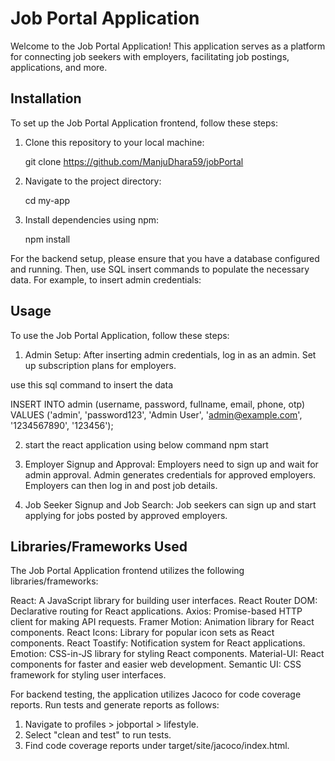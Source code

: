 # Job Portal Application

Welcome to the Job Portal Application! This application serves as a platform for connecting job seekers with employers, facilitating job postings, applications, and more.

## Installation

To set up the Job Portal Application frontend, follow these steps:

1. Clone this repository to your local machine:

     
    git clone https://github.com/ManjuDhara59/jobPortal
     

2. Navigate to the project directory:

     
    cd my-app
     

3. Install dependencies using npm:

     
    npm install
     

For the backend setup, please ensure that you have a database configured and running. Then, use SQL insert commands to populate the necessary data. For example, to insert admin credentials:

## Usage
To use the Job Portal Application, follow these steps:

1) Admin Setup: After inserting admin credentials, log in as an admin. Set up subscription plans for employers.

 use this sql command to insert the data

 INSERT INTO admin (username, password, fullname, email, phone, otp)
 VALUES ('admin', 'password123', 'Admin User', 'admin@example.com', '1234567890', '123456');

2) start the react application using below command
   npm start
3) Employer Signup and Approval: Employers need to sign up and wait for admin approval. Admin generates credentials for approved employers. Employers can then log in and post job details.

4) Job Seeker Signup and Job Search: Job seekers can sign up and start applying for jobs posted by approved employers.


## Libraries/Frameworks Used
The Job Portal Application frontend utilizes the following libraries/frameworks:

React: A JavaScript library for building user interfaces.
React Router DOM: Declarative routing for React applications.
Axios: Promise-based HTTP client for making API requests.
Framer Motion: Animation library for React components.
React Icons: Library for popular icon sets as React components.
React Toastify: Notification system for React applications.
Emotion: CSS-in-JS library for styling React components.
Material-UI: React components for faster and easier web development.
Semantic UI: CSS framework for styling user interfaces.


For backend testing, the application utilizes Jacoco for code coverage reports. Run tests and generate reports as follows:

1) Navigate to profiles > jobportal > lifestyle.
2) Select "clean and test" to run tests.
3) Find code coverage reports under target/site/jacoco/index.html.




